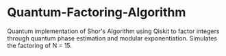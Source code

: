 # Quantum-Factoring-Algorithm
Quantum implementation of Shor's Algorithm using Qiskit to factor integers through quantum phase estimation and modular exponentiation. Simulates the factoring of N = 15.
